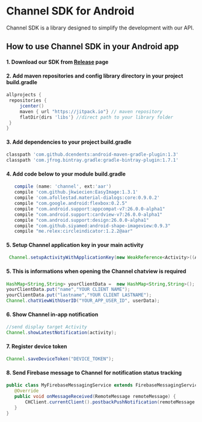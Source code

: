 # Channel SDK for Android

 Channel SDK is a library designed to simplify the development with our API.
 
 ## How to use Channel SDK in your Android app
 
 #### 1. Download our SDK from [Release](https://github.com/mogohichi/channel-android/releases) page
 
 #### 2. Add maven repositories and config library directory in your project build.gradle 
   ```gradle
allprojects {
    repositories {
        jcenter()
        maven { url "https://jitpack.io"} // maven repository
        flatDir{dirs 'libs'} //direct path to your library folder
    }
}
```

 #### 3. Add dependencies to your project build.gradle
  ```gradle
  classpath 'com.github.dcendents:android-maven-gradle-plugin:1.3'
  classpath 'com.jfrog.bintray.gradle:gradle-bintray-plugin:1.7.1'
```

#### 4. Add code below to your module build.gradle
 ```gradle
    compile (name: 'channel', ext:'aar')
    compile 'com.github.jkwiecien:EasyImage:1.3.1'
    compile 'com.afollestad.material-dialogs:core:0.9.0.2'
    compile "com.google.android:flexbox:0.2.5"
    compile "com.android.support:appcompat-v7:26.0.0-alpha1"
    compile "com.android.support:cardview-v7:26.0.0-alpha1"
    compile "com.android.support:design:26.0.0-alpha1"
    compile "com.github.siyamed:android-shape-imageview:0.9.3"
    compile "me.relex:circleindicator:1.2.2@aar"
```

#### 5. Setup Channel application key in your main activity
 ```java
  Channel.setupActivityWithApplicationKey(new WeakReference<Activity>((Activity)this),"YOUR_APPLICAION_KEY");
 ```
 
 #### 5. This is informations when opening the Channel chatview is required
 ```java
 HashMap<String,String> yourClientData =  new HashMap<String,String>();
 yourClientData.put("name","YOUR CLIENT NAME");
 yourClientData.put("lastname","YOUR CLIENT LASTNAME");
 Channel.chatViewWithUserID("YOUR_APP_USER_ID", userData);
 ```
 
#### 6. Show Channel in-app notification
 ```java
 //send display target Activity
 Channel.showLatestNotification(activity);
 ```
 
#### 7. Register device token 
 ```java
 Channel.saveDeviceToken("DEVICE_TOKEN");
 ```
 

#### 8. Send Firebase message to Channel for notification status tracking 
 ```java
public class MyFirebaseMessagingService extends FirebaseMessagingService {
    @Override
    public void onMessageReceived(RemoteMessage remoteMessage) {
        CHClient.currentClient().postbackPushNotification(remoteMessage.getData());
    }
}
 ```
 
 

